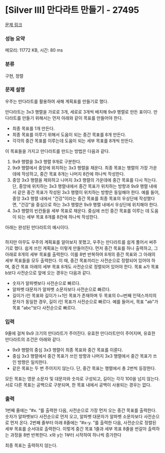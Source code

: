 # [Silver III] 만다라트 만들기 - 27495 

[문제 링크](https://www.acmicpc.net/problem/27495) 

### 성능 요약

메모리: 11772 KB, 시간: 80 ms

### 분류

구현, 정렬

### 문제 설명

<p>우주는 만다라트를 활용하여 새해 계획표를 만들기로 했다.</p>

<p>만다라트는 3x3 행렬을 가로로 3개, 세로로 3개씩 배치해 9x9 행렬로 만든 표이다. 만다라트를 만들기 위해서는 먼저 아래와 같이 목표를 만들어야 한다.</p>

<ul>
	<li>최종 목표를 1개 만든다.</li>
	<li>최종 목표를 이루기 위해서 도움이 되는 중간 목표를 8개 만든다.</li>
	<li>각각의 중간 목표를 이루는데 도움이 되는 세부 목표를 8개씩 만든다.</li>
</ul>

<p>이 목표들을 가지고 만다라트를 만드는 방법은 다음과 같다.</p>

<ol>
	<li>9x9 행렬을 3x3 행렬 9개로 구분한다.</li>
	<li>9x9 행렬에서 중앙에 위치하는 3x3 행렬을 채운다. 최종 목표는 행렬의 가장 가운데에 작성하고, 중간 목표 8개는 나머지 8칸에 하나씩 작성한다.</li>
	<li>중앙 3x3 행렬을 제외하고 나머지 3x3 행렬의 가운데에 중간 목표를 다시 적는다. 단, 중앙에 위치하는 3x3 행렬내에서 중간 목표가 위치하는 방향과 9x9 행렬 내에서 같은 중간 목표가 작성된 3x3 행렬이 위치하는 방향은 동일해야 한다. 예를 들어, 중앙 3x3 행렬 내에서 "건강"이라는 중간 목표를 최종 목표의 우상단에 작성했다면, "건강"을 중심으로 하는 3x3 행렬은 9x9 행렬 내에서 우상단에 위치해야 한다.</li>
	<li>3x3 행렬의 빈칸들을 세부 목표로 채운다. 중심에 쓰인 중간 목표를 이루는 데 도움이 되는 세부 목표 8개를 8칸에 하나씩 작성한다.</li>
</ol>

<p>아래는 완성된 만다라트의 예시이다.</p>

<p style="text-align: center;"><img alt="" src="https://upload.acmicpc.net/fc818ada-c263-475b-9dc8-3b36a990cc0c/-/preview/"></p>

<p>하지만 아무도 우주의 계획표를 알아보지 못했고, 우주는 만다라트를 쉽게 풀어서 써주기로 했다. 쉽게 쓰인 계획표는 이렇게 만들어진다. 먼저 중간 목표를 하나 출력하고, 그 아래로 8개의 세부 목표를 출력한다. 이를 8번 반복하여 8개의 중간 목표와 그 아래의 세부 목표들을 모두 출력한다. 이 때, 중간 목표끼리는 사전순으로 정렬되어 있어야 하며, 중간 목표 아래의 세부 목표 8개도 사전순으로 정렬되어 있어야 한다. 목표 a가 목표 b보다 사전순으로 앞에 오는 경우는 다음과 같다.</p>

<ul>
	<li>숫자가 알파벳보다 사전순으로 빠르다.</li>
	<li>알파벳 대문자가 알파벳 소문자보다 사전순으로 빠르다.</li>
	<li>길이가 i인 목표와 길이가 i+1인 목표가 존재하며 두 목표의 0~i번째 인덱스까지의 문자가 동일한 경우, 길이 i인 목표가 사전순으로 빠르다. 예를 들어서, 목표 "ab"가 목표 "abc"보다 사전순으로 빠르다.</li>
</ul>

### 입력 

 <p>9줄에 걸쳐 9x9 크기의 만다라트가 주어진다. 유효한 만다라트만이 주어지며, 유효한 만다라트의 조건은 아래와 같다.</p>

<ul>
	<li>9x9 행렬의 중심 3x3 행렬이 최종 목표와 중간 목표를 이룬다.</li>
	<li>중심 3x3 행렬에서 중간 목표가 쓰인 방향과 나머지 3x3 행렬에서 중간 목표가 쓰인 방향은 일치한다.</li>
	<li>같은 목표는 두 번 주어지지 않는다. 단, 중간 목표는 행렬에서 총 2번씩 등장한다.</li>
</ul>

<p>모든 목표는 영문 소문자 및 대문자와 숫자로 구성되고, 길이는 각각 100을 넘지 않는다. 서로 다른 목표는 공백으로 구분되며, 한 목표 내에서 공백이 사용되는 경우는 없다.</p>

### 출력 

 <p>1번째 줄에는 “#x. “를 출력한 다음, 사전순으로 가장 먼저 오는 중간 목표를 출력한다. 숫자가 알파벳보다 사전순으로 먼저 오고, 알파벳 대문자가 알파벳 소문자보다 사전순으로 먼저 온다. 2번째 줄부터 아래 8줄에는 “#x-y. ”를 출력한 다음, 사전순으로 정렬된 세부 목표를 순서대로 출력한다. 이렇게 중간 목표 1줄과 세부 목표 8줄을 번갈아 출력하는 과정을 8번 반복한다. x와 y는 1부터 시작하여 하나씩 증가한다</p>

<p>최종 목표는 출력하지 않는다.</p>

